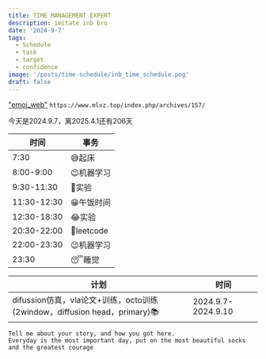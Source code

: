 ```yaml
---
title: TIME MANAGEMENT EXPERT
description: imitate inb bro 
date: '2024-9-7'
tags:
  - Schedule
  - task
  - target
  - confidence
image: '/posts/time-schedule/inb_time_schedule.png'
draft: false
---
```

["emoj_web"](https://www.mlxz.top/index.php/archives/157/)
`https://www.mlxz.top/index.php/archives/157/`

今天是2024.9.7，离2025.4.1还有206天

| 时间 | 事务 |
| --- | --- |
| 7:30 | 😅起床 |
| 8:00-9:00 | 😉机器学习 |
| 9:30-11:30 | 🫠实验 |
| 11:30-12:30 | 😁午饭时间 |
| 12:30-18:30 | 😂实验 |
| 20:30-22:00 | 🙂leetcode |
| 22:00-23:30 | 😉机器学习 |
| 23:30 | 😴睡觉 |

| 计划 | 时间 |
| --- | --- |
|difussion仿真，vla论文+训练，octo训练(2window，diffusion head，primary)📚|2024.9.7-2024.9.10|





`Tell me about your story, and how you got here.`  
`Everyday is the most important day, put on the most beautiful socks and the greatest courage`
